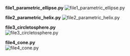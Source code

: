 **file1_parametric_ellipse.py**
![file1_parametric_ellipse.py](https://raw.githubusercontent.com/saarthdeshpande/FSF-mathematics-python-code-archive/master/FSF-2020/calculus-of-several-variables/geometry-of-planes-and-curves/space-curves/file1_parametric_ellipse.gif)

**file2_parametric_helix.py**
![file2_parametric_helix.py](https://raw.githubusercontent.com/saarthdeshpande/FSF-mathematics-python-code-archive/master/FSF-2020/calculus-of-several-variables/geometry-of-planes-and-curves/space-curves/file2_parametric_helix.gif)

**file3_circletosphere.py** <br>
![file3_circletosphere.py](https://raw.githubusercontent.com/saarthdeshpande/FSF-mathematics-python-code-archive/master/FSF-2020/calculus-of-several-variables/geometry-of-planes-and-curves/space-curves/file3_circletosphere.gif)

**file4_cone.py** <br>
![file4_cone.py](https://raw.githubusercontent.com/saarthdeshpande/FSF-mathematics-python-code-archive/master/FSF-2020/calculus-of-several-variables/geometry-of-planes-and-curves/space-curves/file4_cone.gif)
